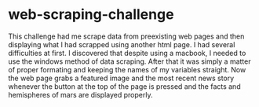 # web-scraping-challenge
This challenge had me scrape data from preexisting web pages and then displaying what I had scrapped using another html page. I had several difficulties at first. I discovered that despite using a macbook, I needed to use the windows method of data scraping. After that it was simply a matter of proper formating and keeping the names of my variables straight. Now the web page grabs a featured image and the most recent news story whenever the button at the top of the page is pressed and the facts and hemispheres of mars are displayed properly.